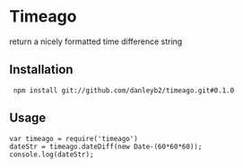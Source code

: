  Timeago
=========

return a nicely formatted time difference string

## Installation

 ` npm install git://github.com/danleyb2/timeago.git#0.1.0`

## Usage

  ```
  var timeago = require('timeago')
  dateStr = timeago.dateDiff(new Date-(60*60*60));
  console.log(dateStr);
  ```
